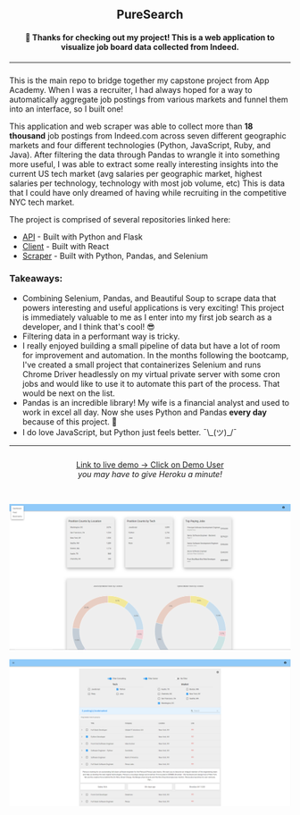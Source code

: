 <h2 align='center'>PureSearch</h2>
<h4 align='center'> 👋 Thanks for checking out my project! This is a web application to visualize job board data collected from Indeed.</h4>

---

<h3 align='center'></h3>
<p>This is the main repo to bridge together my capstone project from App Academy. When I was a recruiter, I had always hoped for a way to automatically aggregate job postings from various markets and funnel them into an interface, so I built one!

This application and web scraper was able to collect more than <b>18 thousand</b> job postings from Indeed.com across seven different geographic markets and four different technologies (Python, JavaScript, Ruby, and Java). After filtering the data through Pandas to wrangle it into something more useful, I was able to extract some really interesting insights into the current US tech market (avg salaries per geographic market, highest salaries per technology, technology with most job volume, etc) This is data that I could have only dreamed of having while recruiting in the competitive NYC tech market.

The project is comprised of several repositories linked here: </p>

<ul>
    <li><a href='https://github.com/ColeRutledge/api'>API</a> - Built with Python and Flask</li>
    <li><a href='https://github.com/ColeRutledge/client'>Client</a> - Built with React</li>
    <li><a href='https://github.com/ColeRutledge/indeed_scraping'>Scraper</a> - Built with Python, Pandas, and Selenium</li>
</ul>

### Takeaways:

<ul>
    <li>Combining Selenium, Pandas, and Beautiful Soup to scrape data that powers interesting and useful applications is very exciting! This project is immediately valuable to me as I enter into my first job search as a developer, and I think that's cool! 😎</li>
    <li>Filtering data in a performant way is tricky.</li>
    <li>I really enjoyed building a small pipeline of data but have a lot of room for improvement and automation. In the months following the bootcamp, I've created a small project that containerizes Selenium and runs Chrome Driver headlessly on my virtual private server with some cron jobs and would like to use it to automate this part of the process. That would be next on the list.</li>
    <li>Pandas is an incredible library! My wife is a financial analyst and used to work in excel all day. Now she uses Python and Pandas <b>every day</b> because of this project. 🚀</li>
    <li>I do love JavaScript, but Python just feels better. ¯\_(ツ)_/¯</li>
</ul>

---

<p style="margin-top: 5%" align='center'>
    <a href='https://pure-search-client.herokuapp.com/login' target='_blank'>Link to live demo -> Click on Demo User</a><br><i>you may have to give Heroku a minute!<i></br>
</p>

</br>

![PureSearch](pure_search.png)

![PureSearch](pure_search2.png)
